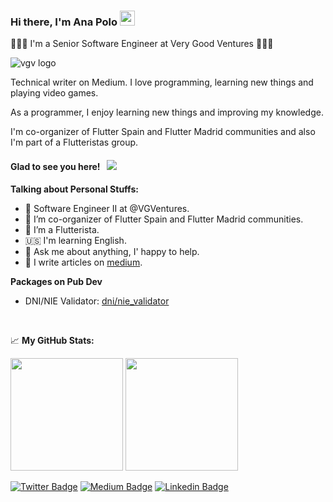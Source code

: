 
### Hi there, I'm Ana Polo <img src="https://media.giphy.com/media/hvRJCLFzcasrR4ia7z/giphy.gif" width="24" height="24">


🦄🦄🦄 I'm a Senior Software Engineer at Very Good Ventures 🦄🦄🦄

![vgv logo](https://user-images.githubusercontent.com/13244085/165785577-3f7b07c8-2bb7-468e-8534-3f91646b6a5a.png)



Technical writer on Medium.
I love programming, learning new things and playing video games.

As a programmer, I enjoy learning new things and improving my knowledge. 

I'm co-organizer of Flutter Spain and Flutter Madrid communities and also I'm part of a Flutteristas group.

#### Glad to see you here! &nbsp; ![](https://visitor-badge.glitch.me/badge?page_id=AnnaPS)

**Talking about Personal Stuffs:**

- 🦄 Software Engineer II at @VGVentures.
- 🚀 I’m co-organizer of Flutter Spain and Flutter Madrid communities.
- 💜 I’m a Flutterista.
- 🇺🇸 I'm learning English.
- 💬 Ask me about anything, I' happy to help.
- 📝 I write articles on [medium](https://ana-polo.medium.com/).

**Packages on Pub Dev** 

- DNI/NIE Validator: [dni/nie_validator](https://pub.dev/packages/dni_nie_validator)

</br>

📈 **My GitHub Stats:**

<p>
  <img height="180em" src="https://github-readme-stats.vercel.app/api?username=AnnaPS&show_icons=true&hide_border=true&&count_private=true&include_all_commits=true" />
  <img height="180em" src="https://github-readme-stats.vercel.app/api/top-langs/?username=AnnaPS&exclude_repo=KNN-Image-Classification&show_icons=true&hide_border=true&layout=compact&langs_count=4"/>
</p>


[![Twitter Badge](https://img.shields.io/badge/-Twitter-00acee?style=flat-square&logo=Twitter&logoColor=white)](https://twitter.com/AnaDev_91)
[![Medium Badge](https://img.shields.io/badge/medium-%2312100E.svg?&style=for-square&logo=medium&logoColor=white)](https://ana-polo.medium.com/)
[![Linkedin Badge](https://img.shields.io/badge/-LinkedIn-0e76a8?style=flat-square&logo=Linkedin&logoColor=white)](www.linkedin.com/in/anapolosanchez)
